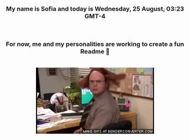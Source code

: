 


<div align="center">
<h3 >My name is Sofia and today is Wednesday, 25 August, 03:23 GMT-4</h3><br>
<h3 >For now, me and my personalities are working to create a fun Readme 👋
</h3><br>
<img src='img/dwight.gif' alt='working...'/>
</div>
